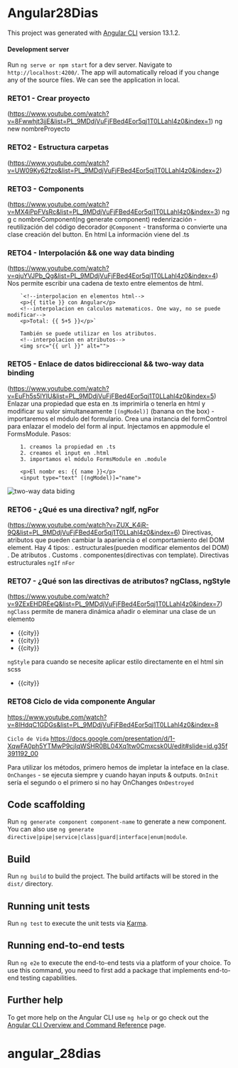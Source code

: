 # Angular28Dias

This project was generated with [Angular CLI](https://github.com/angular/angular-cli) version 13.1.2.
#### Development server

Run `ng serve or npm start` for a dev server. Navigate to `http://localhost:4200/`. The app will automatically reload if you change any of the source files. We can see the application in local.

### RETO1 - Crear proyecto
(https://www.youtube.com/watch?v=8Fwwhjt3jjE&list=PL_9MDdjVuFjFBed4Eor5qj1T0LLahl4z0&index=1)
ng new nombreProyecto
### RETO2 - Estructura carpetas
(https://www.youtube.com/watch?v=UW09Ky62fzo&list=PL_9MDdjVuFjFBed4Eor5qj1T0LLahl4z0&index=2)
### RETO3 - Components
(https://www.youtube.com/watch?v=MX4iPpFVsRc&list=PL_9MDdjVuFjFBed4Eor5qj1T0LLahl4z0&index=3)
ng g c nombreComponent(ng generate component)
redenrización - reutilización del código
decorador `@Component` - transforma o convierte una clase
creación del button. En html <app-button></app-button> La información viene del .ts
### RETO4 - Interpolación && one way data binding
(https://www.youtube.com/watch?v=qjuYVJPb_Qg&list=PL_9MDdjVuFjFBed4Eor5qj1T0LLahl4z0&index=4)
Nos permite escribir una cadena de texto entre elementos de html. 

        `<!--interpolacion en elementos html-->
        <p>{{ title }} con Angular</p>
        <!--interpolacion en calculos matematicos. One way, no se puede modificar-->
        <p>Total: {{ 5+5 }}</p>`
        
        También se puede utilizar en los atributos.
        <!--interpolacion en atributos-->
        <img src="{{ url }}" alt="">
### RETO5 - Enlace de datos bidireccional && two-way data binding
(https://www.youtube.com/watch?v=EuFh5s5lYIU&list=PL_9MDdjVuFjFBed4Eor5qj1T0LLahl4z0&index=5)
Enlazar una propiedad que esta en .ts imprimirla o tenerla en html y modificar su valor simultaneamente
`[(ngModel)]` (banana on the box) - importaremos el módulo del formulario. Crea una instancia del formControl para enlazar el modelo del form al input. Injectamos en appmodule el FormsModule. Pasos:

        1. creamos la propiedad en .ts
        2. creamos el input en .html
        3. importamos el módulo FormsModule en .module
        
        <p>El nombr es: {{ name }}</p>
        <input type="text" [(ngModel)]="name">
        
![two-way data biding](https://user-images.githubusercontent.com/67627523/155089318-cb3713d6-cf2f-4059-8460-0569658d2702.png)
### RETO6 - ¿Qué es una directiva? ngIf, ngFor
(https://www.youtube.com/watch?v=ZUX_K4jR-9Q&list=PL_9MDdjVuFjFBed4Eor5qj1T0LLahl4z0&index=6)
Directivas, atributos que pueden cambiar la apariencia o el comportamiento del DOM element.
Hay 4 tipos: 
       . estructurales(pueden modificar elementos del DOM)
       . De atributos
       . Customs
       . componentes(directivas con template).
Directivas estructurales `ngIf` `nFor`
### RETO7 - ¿Qué son las directivas de atributos? ngClass, ngStyle
(https://www.youtube.com/watch?v=9ZExEHDREeQ&list=PL_9MDdjVuFjFBed4Eor5qj1T0LLahl4z0&index=7)
`ngClass` permite de manera dinámica añadir o eleminar una clase de un elemento
<ul *ngFor="let city of cities">
   <!--<li {{city}}</li>-->
    <!--pasamos un string. Clase-->
    <li [ngClass]= "'selected blue'">{{city}}</li>
    <!--pasamos un array de strings. Siempre es mas facil añadir clases-->
    <li [ngClass]= "['selected', 'blue']">{{city}}</li>
    <!--pasamos un objeto. Si la condición se cumple se aplica la clase-->
    <li [ngClass]= "{'selected': city === 'Barcelona', 'blue': city != 'Barcelona'}">{{city}}</li>
</ul>

`ngStyle` para cuando se necesite aplicar estilo directamente en el html sin scss
<ul *ngFor="let city of cities">
   <li [ngStyle]= "{'color': 'white', 'background-color': city === 'Madrid' ? 'blue' : 'green'}">{{city}}</li>
</ul>

### RETO8 Ciclo de vida componente Angular
https://www.youtube.com/watch?v=8lHdqC1GDGs&list=PL_9MDdjVuFjFBed4Eor5qj1T0LLahl4z0&index=8

`Ciclo de Vida`
https://docs.google.com/presentation/d/1-XqwFA0ph5YTMwP9cjIqWSHR0BL04Xq1tw0Cmxcsk0U/edit#slide=id.g35f391192_00

Para utilizar los métodos, primero hemos de impletar la inteface en la clase. 
`OnChanges` - se ejecuta siempre y cuando hayan inputs & outputs.
`OnInit` sería el segundo o el primero si no hay OnChanges
`OnDestroyed`




## Code scaffolding

Run `ng generate component component-name` to generate a new component. You can also use `ng generate directive|pipe|service|class|guard|interface|enum|module`.

## Build

Run `ng build` to build the project. The build artifacts will be stored in the `dist/` directory.

## Running unit tests

Run `ng test` to execute the unit tests via [Karma](https://karma-runner.github.io).

## Running end-to-end tests

Run `ng e2e` to execute the end-to-end tests via a platform of your choice. To use this command, you need to first add a package that implements end-to-end testing capabilities.

## Further help

To get more help on the Angular CLI use `ng help` or go check out the [Angular CLI Overview and Command Reference](https://angular.io/cli) page.
# angular_28dias
